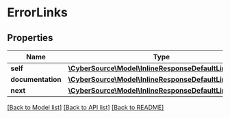 # ErrorLinks

## Properties
Name | Type | Description | Notes
------------ | ------------- | ------------- | -------------
**self** | [**\CyberSource\Model\InlineResponseDefaultLinksNext**](InlineResponseDefaultLinksNext.md) |  | [optional] 
**documentation** | [**\CyberSource\Model\InlineResponseDefaultLinksNext[]**](InlineResponseDefaultLinksNext.md) |  | [optional] 
**next** | [**\CyberSource\Model\InlineResponseDefaultLinksNext[]**](InlineResponseDefaultLinksNext.md) |  | [optional] 

[[Back to Model list]](../README.md#documentation-for-models) [[Back to API list]](../README.md#documentation-for-api-endpoints) [[Back to README]](../README.md)


